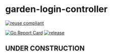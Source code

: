 # garden-login-controller

[![reuse compliant](https://reuse.software/badge/reuse-compliant.svg)](https://reuse.software/)

[![Go Report Card](https://goreportcard.com/badge/github.com/gardener/garden-login-controller)](https://goreportcard.com/report/github.com/gardener/garden-login-controller)
[![release](https://badge.fury.io/gh/gardener%2Fgarden-login-controller.svg)](https://badge.fury.io/gh/gardener%2Fgarden-login-controller)

## UNDER CONSTRUCTION



